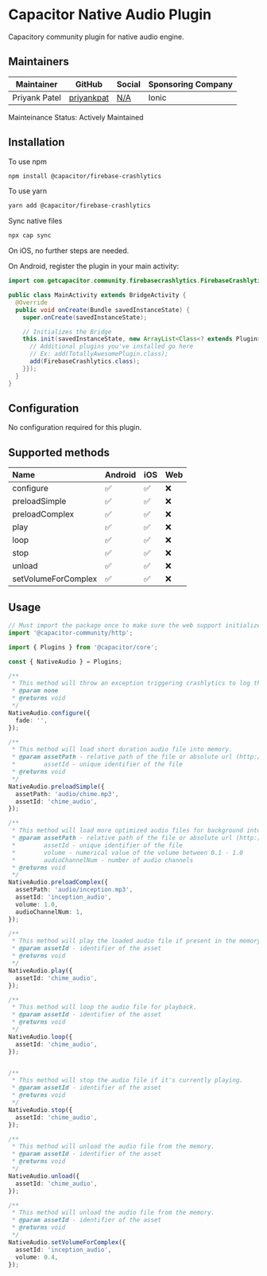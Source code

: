 # Capacitor Native Audio Plugin

Capacitory community plugin for native audio engine.

## Maintainers

| Maintainer | GitHub | Social | Sponsoring Company |
| -----------| -------| -------| -------------------|
| Priyank Patel | [priyankpat](https://github.com/priyankpat) | [N/A](https://twitter.com) | Ionic |

Mainteinance Status: Actively Maintained

## Installation

To use npm

```bash
npm install @capacitor/firebase-crashlytics
```

To use yarn

```bash
yarn add @capacitor/firebase-crashlytics
```

Sync native files

```bash
npx cap sync
```

On iOS, no further steps are needed.

On Android, register the plugin in your main activity:

```java
import com.getcapacitor.community.firebasecrashlytics.FirebaseCrashlytics;

public class MainActivity extends BridgeActivity {
  @Override
  public void onCreate(Bundle savedInstanceState) {
    super.onCreate(savedInstanceState);

    // Initializes the Bridge
    this.init(savedInstanceState, new ArrayList<Class<? extends Plugin>>() {{
      // Additional plugins you've installed go here
      // Ex: add(TotallyAwesomePlugin.class);
      add(FirebaseCrashlytics.class);
    }});
  }
}
```

## Configuration

No configuration required for this plugin.

## Supported methods

| Name  | Android | iOS | Web
| :---- | :--- | :--- | :--- |
| configure | ✅ | ✅ | ❌ 
| preloadSimple | ✅ | ✅ | ❌ 
| preloadComplex | ✅ | ✅ | ❌ 
| play | ✅ | ✅ | ❌ 
| loop | ✅ | ✅ | ❌ 
| stop | ✅ | ✅ | ❌ 
| unload | ✅ | ✅ | ❌ 
| setVolumeForComplex | ✅ | ✅ | ❌ 

## Usage

```typescript
// Must import the package once to make sure the web support initializes
import '@capacitor-community/http';

import { Plugins } from '@capacitor/core';

const { NativeAudio } = Plugins;

/**
 * This method will throw an exception triggering crashlytics to log the event.
 * @param none
 * @returns void
 */
NativeAudio.configure({
  fade: '',
});

/**
 * This method will load short duration audio file into memory.
 * @param assetPath - relative path of the file or absolute url (http://)
 *        assetId - unique identifier of the file
 * @returns void
 */
NativeAudio.preloadSimple({
  assetPath: 'audio/chime.mp3',
  assetId: 'chime_audio',
});

/**
 * This method will load more optimized audio files for background into memory.
 * @param assetPath - relative path of the file or absolute url (http://)
 *        assetId - unique identifier of the file
 *        volume - numerical value of the volume between 0.1 - 1.0
 *        audioChannelNum - number of audio channels
 * @returns void
 */
NativeAudio.preloadComplex({
  assetPath: 'audio/inception.mp3',
  assetId: 'inception_audio',
  volume: 1.0,
  audioChannelNum: 1,
});

/**
 * This method will play the loaded audio file if present in the memory.
 * @param assetId - identifier of the asset
 * @returns void
 */
NativeAudio.play({
  assetId: 'chime_audio',
});

/**
 * This method will loop the audio file for playback.
 * @param assetId - identifier of the asset
 * @returns void
 */
NativeAudio.loop({
  assetId: 'chime_audio',
});


/**
 * This method will stop the audio file if it's currently playing.
 * @param assetId - identifier of the asset
 * @returns void
 */
NativeAudio.stop({
  assetId: 'chime_audio',
});

/**
 * This method will unload the audio file from the memory.
 * @param assetId - identifier of the asset
 * @returns void
 */
NativeAudio.unload({
  assetId: 'chime_audio',
});

/**
 * This method will unload the audio file from the memory.
 * @param assetId - identifier of the asset
 * @returns void
 */
NativeAudio.setVolumeForComplex({
  assetId: 'inception_audio',
  volume: 0.4,
});
```
